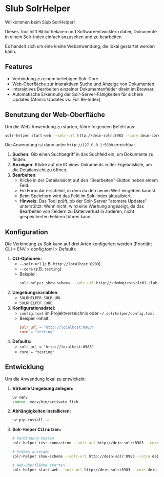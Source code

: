 # Slub SolrHelper

Willkommen beim Slub SolrHelper!

Dieses Tool hilft Bibliothekaren und Softwareentwicklern dabei, Dokumente in einem Solr-Index einfach anzusehen und zu bearbeiten.

Es handelt sich um eine kleine Webanwendung, die lokal gestartet werden kann.

## Features

- Verbindung zu einem beliebigen Solr-Core.
- Web-Oberfläche zur interaktiven Suche und Anzeige von Dokumenten.
- Interaktives Bearbeiten einzelner Dokumentenfelder direkt im Browser.
- Automatische Erkennung der Solr-Server-Fähigkeiten für sichere Updates (Atomic Updates vs. Full Re-Index).

## Benutzung der Web-Oberfläche

Um die Web-Anwendung zu starten, führe folgenden Befehl aus:

```bash
solr-helper start-web --solr-url http://dein-solr:8983 --core dein-core
```

Die Anwendung ist dann unter `http://127.0.0.1:5000` erreichbar.

1.  **Suchen:** Gib einen Suchbegriff in das Suchfeld ein, um Dokumente zu finden.
2.  **Anzeigen:** Klicke auf die ID eines Dokuments in der Ergebnisliste, um die Detailansicht zu öffnen.
3.  **Bearbeiten:**
    - Klicke in der Detailansicht auf den "Bearbeiten"-Button neben einem Feld.
    - Ein Formular erscheint, in dem du den neuen Wert eingeben kannst.
    - Beim Speichern wird das Feld im Solr-Index aktualisiert.
    - **Hinweis:** Das Tool prüft, ob der Solr-Server "atomare Updates" unterstützt. Wenn nicht, wird eine Warnung angezeigt, da das Bearbeiten von Feldern zu Datenverlust in anderen, nicht gespeicherten Feldern führen kann.

## Konfiguration

Die Verbindung zu Solr kann auf drei Arten konfiguriert werden (Priorität: CLI > ENV > config.toml > Default):

1. **CLI-Optionen:**
   - `--solr-url` (z.B. `http://localhost:8983`)
   - `--core` (z.B. `testing`)
   - Beispiel:
     ```bash
     solr-helper show-schema --solr-url http://sdvdmgtestsolr01.slub-dresden.de:8984 --core ahn-release
     ```
2. **Umgebungsvariablen:**
   - `SOLRHELPER_SOLR_URL`
   - `SOLRHELPER_CORE`
3. **Konfigurationsdatei:**
   - `config.toml` im Projektverzeichnis oder `~/.solrhelper/config.toml`
   - Beispiel-Inhalt:
     ```toml
     solr_url = "http://localhost:8983"
     core = "testing"
     ```
4. **Defaults:**
   - `solr_url = "http://localhost:8983"`
   - `core = "testing"`

## Entwicklung

Um die Anwendung lokal zu entwickeln:

1.  **Virtuelle Umgebung anlegen:**
    ```bash
    uv venv
    source .venv/bin/activate.fish
    ```
2.  **Abhängigkeiten installieren:**
    ```bash
    uv pip install -e .
    ```
3.  **Solr-Helper CLI nutzen:**
    ```bash
    # Verbindung testen
    solr-helper test-connection --solr-url http://dein-solr:8983 --core dein-core

    # Schema anzeigen
    solr-helper show-schema --solr-url http://dein-solr:8983 --core dein-core

    # Web-Oberfläche starten
    solr-helper start-web --solr-url http://dein-solr:8983 --core dein-core
    ```
